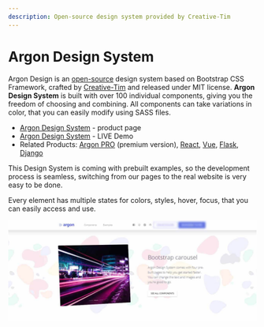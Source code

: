 ```yaml
---
description: Open-source design system provided by Creative-Tim
---
```


# Argon Design System

 Argon Design is an [open-source](https://en.wikipedia.org/wiki/Open-source_software) design system based on Bootstrap CSS Framework, crafted by [Creative-Tim](../partners/creative-tim.md) and released under MIT license. **Argon Design System** is built with over 100 individual components, giving you the freedom of choosing and combining. All components can take variations in color, that you can easily modify using SASS files.

* [Argon Design System](https://www.creative-tim.com/product/argon-design-system?AFFILIATE=128200) - product page
* [Argon Design System](https://demos.creative-tim.com/argon-design-system/index.html?AFFILIATE=128200) - LIVE Demo
* Related Products: [Argon PRO](https://www.creative-tim.com/product/argon-design-system-pro?AFFILIATE=128200) \(premium version\), [React](https://www.creative-tim.com/product/argon-dashboard-react?AFFILIATE=128200), [Vue](https://www.creative-tim.com/product/vue-argon-design-system?AFFILIATE=128200), [Flask](https://www.creative-tim.com/product/argon-dashboard-flask?AFFILIATE=128200), [Django](https://www.creative-tim.com/product/argon-dashboard-django?AFFILIATE=128200)

This Design System is coming with prebuilt examples, so the development process is seamless, switching from our pages to the real website is very easy to be done.

Every element has multiple states for colors, styles, hover, focus, that you can easily access and use.

![Argon Design System.](../../.gitbook/assets/argon-design-system.jpg)









